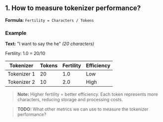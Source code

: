 ## 1. How to measure tokenizer performance?
**Formula:** `Fertility = Characters / Tokens`

### Example
**Text:** "I want to say the he" *(20 characters)*

Fertility: 1.0 = 20/10

| Tokenizer | Tokens | Fertility | Efficiency |
|-----------|--------|-----------|------------|
| Tokenizer 1 | 20 | 1.0 | Low |
| Tokenizer 2 | 10 | 2.0 | High |

> **Note:** Higher fertility = better efficiency. Each token represents more characters, reducing storage and processing costs.

> **TODO:** What other metrics we can use to measure the tokenizer performance?
